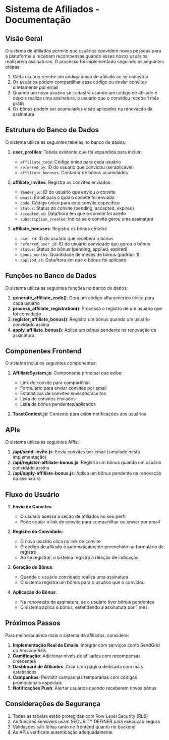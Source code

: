 # Sistema de Afiliados - Documentação

## Visão Geral

O sistema de afiliados permite que usuários convidem novas pessoas para a plataforma e recebam recompensas quando esses novos usuários realizarem assinaturas. O processo foi implementado seguindo as seguintes etapas:

1. Cada usuário recebe um código único de afiliado ao se cadastrar
2. Os usuários podem compartilhar esse código ou enviar convites diretamente por email
3. Quando um novo usuário se cadastra usando um código de afiliado e depois realiza uma assinatura, o usuário que o convidou recebe 1 mês grátis
4. Os bônus podem ser acumulados e são aplicados na renovação da assinatura

## Estrutura do Banco de Dados

O sistema utiliza as seguintes tabelas no banco de dados:

1. **user_profiles**: Tabela existente que foi expandida para incluir:
   - `affiliate_code`: Código único para cada usuário
   - `referred_by`: ID do usuário que convidou (se aplicável)
   - `affiliate_bonuses`: Contador de bônus acumulados

2. **affiliate_invites**: Registra os convites enviados
   - `sender_id`: ID do usuário que enviou o convite
   - `email`: Email para o qual o convite foi enviado
   - `code`: Código único para este convite específico
   - `status`: Status do convite (pending, accepted, expired)
   - `accepted_at`: Data/hora em que o convite foi aceito
   - `subscription_created`: Indica se o convite gerou uma assinatura

3. **affiliate_bonuses**: Registra os bônus obtidos
   - `user_id`: ID do usuário que receberá o bônus
   - `referred_user_id`: ID do usuário convidado que gerou o bônus
   - `status`: Status do bônus (pending, applied, expired)
   - `bonus_months`: Quantidade de meses de bônus (padrão: 1)
   - `applied_at`: Data/hora em que o bônus foi aplicado

## Funções no Banco de Dados

O sistema utiliza as seguintes funções no banco de dados:

1. **generate_affiliate_code()**: Gera um código alfanumérico único para cada usuário
2. **process_affiliate_registration()**: Processa o registro de um usuário que foi convidado
3. **register_affiliate_bonus()**: Registra um bônus quando um usuário convidado assina
4. **apply_affiliate_bonus()**: Aplica um bônus pendente na renovação da assinatura

## Componentes Frontend

O sistema inclui os seguintes componentes:

1. **AffiliateSystem.js**: Componente principal que exibe:
   - Link de convite para compartilhar
   - Formulário para enviar convites por email
   - Estatísticas de convites enviados/aceitos
   - Lista de convites enviados
   - Lista de bônus pendentes/aplicados

2. **ToastContext.js**: Contexto para exibir notificações aos usuários

## APIs

O sistema utiliza as seguintes APIs:

1. **/api/send-invite.js**: Envia convites por email (simulado nesta implementação)
2. **/api/register-affiliate-bonus.js**: Registra um bônus quando um usuário convidado assina
3. **/api/apply-affiliate-bonus.js**: Aplica um bônus pendente na renovação da assinatura

## Fluxo do Usuário

1. **Envio de Convites**:
   - O usuário acessa a seção de afiliados no seu perfil
   - Pode copiar o link de convite para compartilhar ou enviar por email

2. **Registro do Convidado**:
   - O novo usuário clica no link de convite
   - O código de afiliado é automaticamente preenchido no formulário de registro
   - Ao se registrar, o sistema registra a relação de indicação

3. **Geração do Bônus**:
   - Quando o usuário convidado realiza uma assinatura
   - O sistema registra um bônus para o usuário que o convidou

4. **Aplicação do Bônus**:
   - Na renovação da assinatura, se o usuário tiver bônus pendentes
   - O sistema aplica o bônus, estendendo a assinatura por 1 mês

## Próximos Passos

Para melhorar ainda mais o sistema de afiliados, considere:

1. **Implementação Real de Emails**: Integrar com serviços como SendGrid ou Amazon SES
2. **Gamificação**: Adicionar níveis de afiliados com recompensas crescentes
3. **Dashboard de Afiliados**: Criar uma página dedicada com mais estatísticas
4. **Campanhas**: Permitir campanhas temporárias com códigos promocionais especiais
5. **Notificações Push**: Alertar usuários quando receberem novos bônus

## Considerações de Segurança

1. Todas as tabelas estão protegidas com Row Level Security (RLS)
2. As funções sensíveis usam SECURITY DEFINER para execução segura
3. Validações são feitas tanto no frontend quanto no backend
4. As APIs verificam autenticação adequadamente 